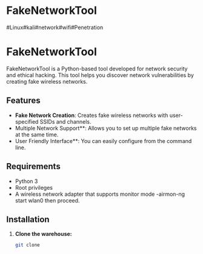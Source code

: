 # FakeNetworkTool
#Linux#kali#network#wifi#Penetration
# FakeNetworkTool

FakeNetworkTool is a Python-based tool developed for network security and ethical hacking. This tool helps you discover network vulnerabilities by creating fake wireless networks. 

## Features

- **Fake Network Creation**: Creates fake wireless networks with user-specified SSIDs and channels.
- Multiple Network Support**: Allows you to set up multiple fake networks at the same time.
- User Friendly Interface**: You can easily configure from the command line.

## Requirements

- Python 3
- Root privileges
- A wireless network adapter that supports monitor mode
-airmon-ng start wlan0 then proceed.
## Installation

1. **Clone the warehouse:**

   ```bash
   git clone 
  

